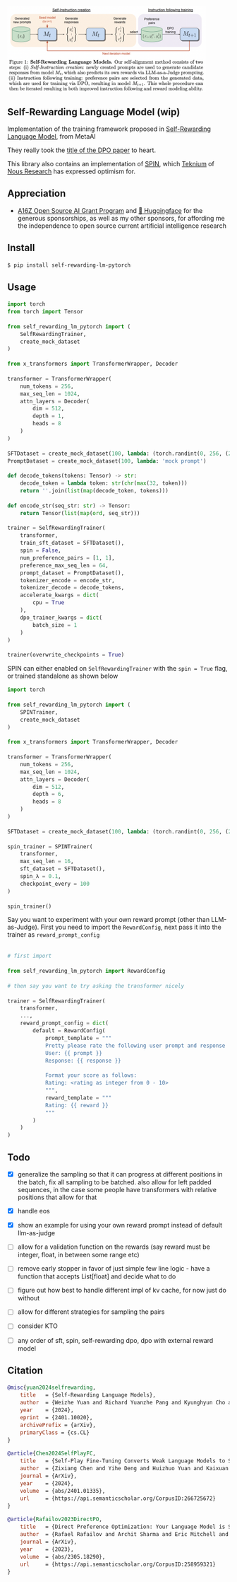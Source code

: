 <img src="./diagram.png" width="450px"></img>

## Self-Rewarding Language Model (wip)

Implementation of the training framework proposed in <a href="https://arxiv.org/abs/2401.10020">Self-Rewarding Language Model</a>, from MetaAI

They really took the <a href="https://arxiv.org/abs/2305.18290">title of the DPO paper</a> to heart.

This library also contains an implementation of <a href="https://arxiv.org/abs/2401.01335v1">SPIN</a>, which <a href="https://github.com/teknium1">Teknium</a> of <a href="https://twitter.com/nousresearch">Nous Research</a> has expressed optimism for.

## Appreciation

- <a href="https://a16z.com/supporting-the-open-source-ai-community/">A16Z Open Source AI Grant Program</a> and <a href="https://huggingface.co/">🤗 Huggingface</a> for the generous sponsorships, as well as my other sponsors, for affording me the independence to open source current artificial intelligence research

## Install

``` bash
$ pip install self-rewarding-lm-pytorch
```

## Usage

```python
import torch
from torch import Tensor

from self_rewarding_lm_pytorch import (
    SelfRewardingTrainer,
    create_mock_dataset
)

from x_transformers import TransformerWrapper, Decoder

transformer = TransformerWrapper(
    num_tokens = 256,
    max_seq_len = 1024,
    attn_layers = Decoder(
        dim = 512,
        depth = 1,
        heads = 8
    )
)

SFTDataset = create_mock_dataset(100, lambda: (torch.randint(0, 256, (256,)), torch.tensor(1)))
PromptDataset = create_mock_dataset(100, lambda: 'mock prompt')

def decode_tokens(tokens: Tensor) -> str:
    decode_token = lambda token: str(chr(max(32, token)))
    return ''.join(list(map(decode_token, tokens)))

def encode_str(seq_str: str) -> Tensor:
    return Tensor(list(map(ord, seq_str)))

trainer = SelfRewardingTrainer(
    transformer,
    train_sft_dataset = SFTDataset(),
    spin = False,
    num_preference_pairs = [1, 1],
    preference_max_seq_len = 64,
    prompt_dataset = PromptDataset(),
    tokenizer_encode = encode_str,
    tokenizer_decode = decode_tokens,
    accelerate_kwargs = dict(
        cpu = True
    ),
    dpo_trainer_kwargs = dict(
        batch_size = 1
    )
)

trainer(overwrite_checkpoints = True)
```

SPIN can either enabled on `SelfRewardingTrainer` with the `spin = True` flag, or trained standalone as shown below

```python
import torch

from self_rewarding_lm_pytorch import (
    SPINTrainer,
    create_mock_dataset
)

from x_transformers import TransformerWrapper, Decoder

transformer = TransformerWrapper(
    num_tokens = 256,
    max_seq_len = 1024,
    attn_layers = Decoder(
        dim = 512,
        depth = 6,
        heads = 8
    )
)

SFTDataset = create_mock_dataset(100, lambda: (torch.randint(0, 256, (256,)), torch.tensor(1)))

spin_trainer = SPINTrainer(
    transformer,
    max_seq_len = 16,
    sft_dataset = SFTDataset(),
    spin_λ = 0.1,
    checkpoint_every = 100
)

spin_trainer()
```

Say you want to experiment with your own reward prompt (other than LLM-as-Judge). First you need to import the `RewardConfig`, next pass it into the trainer as `reward_prompt_config`

```python

# first import

from self_rewarding_lm_pytorch import RewardConfig

# then say you want to try asking the transformer nicely

trainer = SelfRewardingTrainer(
    transformer,
    ...,
    reward_prompt_config = dict(
        default = RewardConfig(
            prompt_template = """
            Pretty please rate the following user prompt and response
            User: {{ prompt }}
            Response: {{ response }}

            Format your score as follows:
            Rating: <rating as integer from 0 - 10>
            """,
            reward_template = """
            Rating: {{ reward }}
            """
        )
    )
)
```

## Todo

- [x] generalize the sampling so that it can progress at different positions in the batch, fix all sampling to be batched. also allow for left padded sequences, in the case some people have transformers with relative positions that allow for that
- [x] handle eos
- [x] show an example for using your own reward prompt instead of default llm-as-judge

- [ ] allow for a validation function on the rewards (say reward must be integer, float, in between some range etc)
- [ ] remove early stopper in favor of just simple few line logic - have a function that accepts List[float] and decide what to do
- [ ] figure out how best to handle different impl of kv cache, for now just do without
- [ ] allow for different strategies for sampling the pairs
- [ ] consider KTO
- [ ] any order of sft, spin, self-rewarding dpo, dpo with external reward model

## Citation

```bibtex
@misc{yuan2024selfrewarding,
    title   = {Self-Rewarding Language Models}, 
    author  = {Weizhe Yuan and Richard Yuanzhe Pang and Kyunghyun Cho and Sainbayar Sukhbaatar and Jing Xu and Jason Weston},
    year    = {2024},
    eprint  = {2401.10020},
    archivePrefix = {arXiv},
    primaryClass = {cs.CL}
}
```

```bibtex
@article{Chen2024SelfPlayFC,
    title   = {Self-Play Fine-Tuning Converts Weak Language Models to Strong Language Models},
    author  = {Zixiang Chen and Yihe Deng and Huizhuo Yuan and Kaixuan Ji and Quanquan Gu},
    journal = {ArXiv},
    year    = {2024},
    volume  = {abs/2401.01335},
    url     = {https://api.semanticscholar.org/CorpusID:266725672}
}
```

```bibtex
@article{Rafailov2023DirectPO,
    title   = {Direct Preference Optimization: Your Language Model is Secretly a Reward Model},
    author  = {Rafael Rafailov and Archit Sharma and Eric Mitchell and Stefano Ermon and Christopher D. Manning and Chelsea Finn},
    journal = {ArXiv},
    year    = {2023},
    volume  = {abs/2305.18290},
    url     = {https://api.semanticscholar.org/CorpusID:258959321}
}
```
